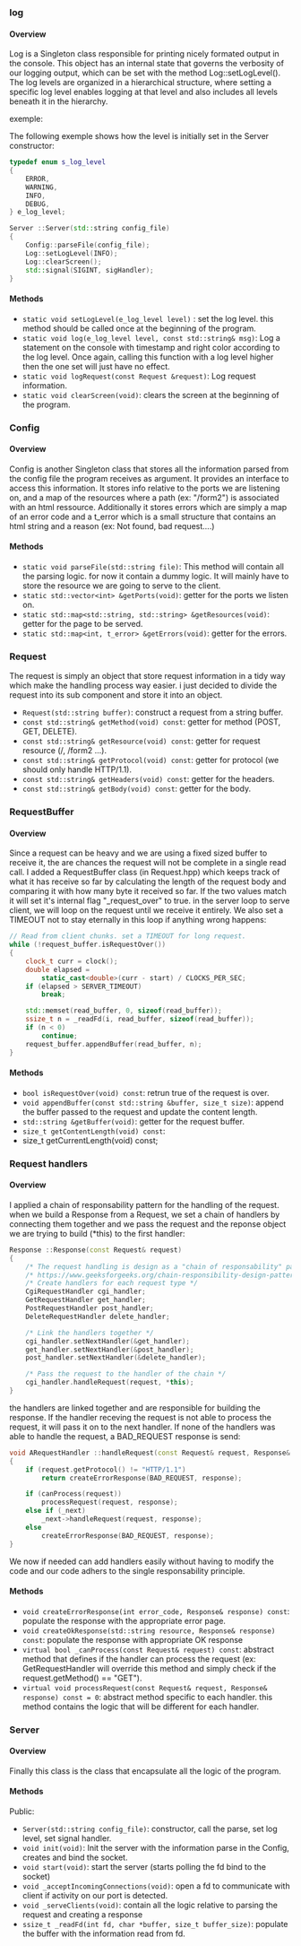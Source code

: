 ### log

#### Overview

Log is a Singleton class responsible for printing nicely formated output in the console.
This object has an internal state that governs the verbosity of our logging output, which can be set with the method Log::setLogLevel(). The log levels are organized in a hierarchical structure, where setting a specific log level enables logging at that level and also includes all levels beneath it in the hierarchy.

exemple:

The following exemple shows how the level is initially set in the Server constructor:
```cpp
typedef enum s_log_level
{
    ERROR,
    WARNING,
    INFO,
    DEBUG,
} e_log_level;

Server ::Server(std::string config_file)
{
    Config::parseFile(config_file);
    Log::setLogLevel(INFO);
    Log::clearScreen();
    std::signal(SIGINT, sigHandler);
}
```

#### Methods

- `static void setLogLevel(e_log_level level)` : set the log level. this method should be called once at the beginning of the program.
- `static void log(e_log_level level, const std::string& msg)`: Log a statement on the console with timestamp and right color according to the log level. Once again, calling this function with a log level higher then the one set will just have no effect.
- `static void logRequest(const Request &request)`: Log request information.
- `static void clearScreen(void)`: clears the screen at the beginning of the program.


### Config

#### Overview

Config is another Singleton class that stores all the information parsed from the config file the program receives as argument. It provides an interface to access this information. It stores info relative to the ports we are listening on, and a map of the resources where a path (ex: "/form2") is associated with an html ressource. Additionally it stores errors which are simply a map of an error code and a t_error which is a small structure that contains an html string and a reason (ex: Not found, bad request....)

#### Methods

- `static void parseFile(std::string file)`: This method will contain all the parsing logic. for now it contain a dummy logic. It will mainly have to store the resource we are going to serve to the client.
- `static std::vector<int> &getPorts(void)`: getter for the ports we listen on.
- `static std::map<std::string, std::string> &getResources(void)`: getter for the page to be served. 
- `static std::map<int, t_error> &getErrors(void)`: getter for the errors.

### Request

The request is simply an object that store request information in a tidy way which make the handling process way easier. i just decided to divide the request into its sub component and store it into an object.

- `Request(std::string buffer)`: construct a request from a string buffer.
- `const std::string& getMethod(void) const`: getter for method (POST, GET, DELETE).
- `const std::string& getResource(void) const`: getter for request resource (/, /form2 ...).
- `const std::string& getProtocol(void) const`: getter for protocol (we should only handle HTTP/1.1).
- `const std::string& getHeaders(void) const`: getter for the headers.
- `const std::string& getBody(void) const`: getter for the body.

### RequestBuffer

#### Overview

Since a request can be heavy and we are using a fixed sized buffer to receive it, the are chances the request will not be complete in a single read call. I added a RequestBuffer class (in Request.hpp) which keeps track of what it has receive so far by calculating the length of the request body and comparing it with how many byte it received so far. If the two values match it will set it's internal flag "_request_over" to true.
in the server loop to serve client, we will loop on the request until we receive it entirely. We also set a TIMEOUT not to stay eternally in this loop if anything wrong happens:

```cpp
// Read from client chunks. set a TIMEOUT for long request.
while (!request_buffer.isRequestOver())
{
	clock_t curr = clock();
	double elapsed =
		static_cast<double>(curr - start) / CLOCKS_PER_SEC;
	if (elapsed > SERVER_TIMEOUT)
		break;

	std::memset(read_buffer, 0, sizeof(read_buffer));
	ssize_t n = _readFd(i, read_buffer, sizeof(read_buffer));
	if (n < 0)
		continue;
	request_buffer.appendBuffer(read_buffer, n);
}
```

#### Methods

- `bool isRequestOver(void) const`: retrun true of the request is over.
- `void appendBuffer(const std::string &buffer, size_t size)`: append the buffer passed to the request and update the content length.
- `std::string &getBuffer(void)`: getter for the request buffer.
- `size_t getContentLength(void) const`: 
- size_t getCurrentLength(void) const;

### Request handlers

#### Overview

I applied a chain of responsability pattern for the handling of the request. when we build a Response from a Request, we set a chain of handlers by connecting them together and we pass the request and the reponse object we are trying to build (*this) to the first handler:

```cpp
Response ::Response(const Request& request)
{
    /* The request handling is design as a "chain of responsability" pattern*/
	/* https://www.geeksforgeeks.org/chain-responsibility-design-pattern/ */
    /* Create handlers for each request type */
    CgiRequestHandler cgi_handler;
    GetRequestHandler get_handler;
    PostRequestHandler post_handler;
    DeleteRequestHandler delete_handler;

    /* Link the handlers together */
    cgi_handler.setNextHandler(&get_handler);
    get_handler.setNextHandler(&post_handler);
    post_handler.setNextHandler(&delete_handler);

    /* Pass the request to the handler of the chain */
    cgi_handler.handleRequest(request, *this);
}
```
the handlers are linked together and are responsible for building the response. If the handler receving the request is not able to process the request, it will pass it on to the next handler. If none of the handlers was able to handle the request, a BAD_REQUEST response is send:

```cpp
void ARequestHandler ::handleRequest(const Request& request, Response& response)
{
    if (request.getProtocol() != "HTTP/1.1")
        return createErrorResponse(BAD_REQUEST, response);

    if (canProcess(request))
        processRequest(request, response);
    else if (_next)
        _next->handleRequest(request, response);
    else
        createErrorResponse(BAD_REQUEST, response);
}
```

We now if needed can add handlers easily without having to modify the code and our code adhers to the single responsability principle.

#### Methods

- `void createErrorResponse(int error_code, Response& response) const`: populate the response with the appropriate error page.
- `void createOkResponse(std::string resource, Response& response) const`: populate the response with appropriate OK response
- `virtual bool _canProcess(const Request& request) const`: abstract method that defines if the handler can process the request (ex: GetRequestHandler will override this method and simply check if the request.getMethod() == "GET").
- `virtual void processRequest(const Request& request, Response& response) const = 0`: abstract method specific to each handler. this method contains the logic that will be different for each handler.

### Server

#### Overview

Finally this class is the class that encapsulate all the logic of the program.

#### Methods

Public:

- `Server(std::string config_file)`: constructor, call the parse, set log level, set signal handler.
- `void init(void)`: Init the server with the information parse in the Config, creates and bind the socket.
- `void start(void)`: start the server (starts polling the fd bind to the socket)
- `void _acceptIncomingConnections(void)`: open a fd to communicate with client if activity on our port is detected.
- `void _serveClients(void)`: contain all the logic relative to parsing the request and creating a response
- `ssize_t _readFd(int fd, char *buffer, size_t buffer_size)`: populate the buffer with the information read from fd.

